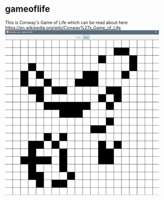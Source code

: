 # gameoflife
This is Conway's Game of Life which can be read about here https://en.wikipedia.org/wiki/Conway%27s_Game_of_Life.
![](gameoflife.png)

